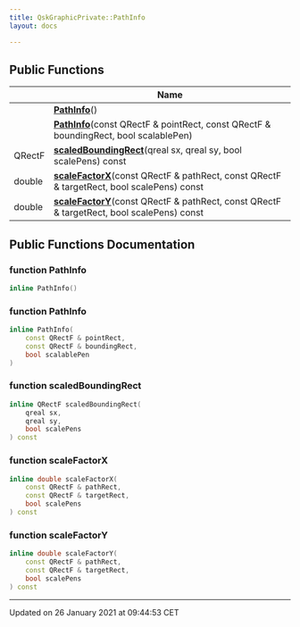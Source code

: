 ```yaml
---
title: QskGraphicPrivate::PathInfo
layout: docs

---
```





## Public Functions

|                | Name           |
| -------------- | -------------- |
| | **[PathInfo](/docs/classes/class_qsk_graphic_private_1_1_path_info/#function-pathinfo)**() |
| | **[PathInfo](/docs/classes/class_qsk_graphic_private_1_1_path_info/#function-pathinfo)**(const QRectF & pointRect, const QRectF & boundingRect, bool scalablePen) |
| QRectF | **[scaledBoundingRect](/docs/classes/class_qsk_graphic_private_1_1_path_info/#function-scaledboundingrect)**(qreal sx, qreal sy, bool scalePens) const |
| double | **[scaleFactorX](/docs/classes/class_qsk_graphic_private_1_1_path_info/#function-scalefactorx)**(const QRectF & pathRect, const QRectF & targetRect, bool scalePens) const |
| double | **[scaleFactorY](/docs/classes/class_qsk_graphic_private_1_1_path_info/#function-scalefactory)**(const QRectF & pathRect, const QRectF & targetRect, bool scalePens) const |

## Public Functions Documentation

### function PathInfo

```cpp
inline PathInfo()
```


### function PathInfo

```cpp
inline PathInfo(
    const QRectF & pointRect,
    const QRectF & boundingRect,
    bool scalablePen
)
```


### function scaledBoundingRect

```cpp
inline QRectF scaledBoundingRect(
    qreal sx,
    qreal sy,
    bool scalePens
) const
```


### function scaleFactorX

```cpp
inline double scaleFactorX(
    const QRectF & pathRect,
    const QRectF & targetRect,
    bool scalePens
) const
```


### function scaleFactorY

```cpp
inline double scaleFactorY(
    const QRectF & pathRect,
    const QRectF & targetRect,
    bool scalePens
) const
```


-------------------------------

Updated on 26 January 2021 at 09:44:53 CET